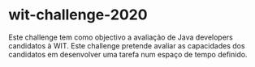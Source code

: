 # wit-challenge-2020
Este challenge tem como objectivo a avaliação de Java developers candidatos à WIT. Este challenge pretende avaliar as capacidades dos candidatos em desenvolver uma tarefa num espaço de tempo definido.
